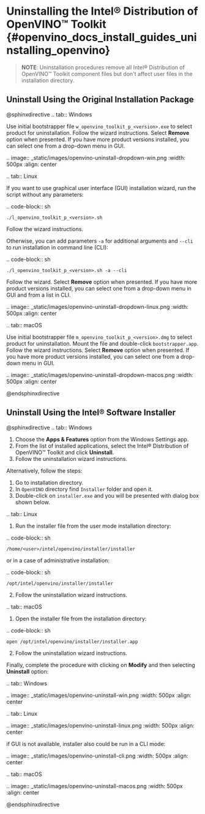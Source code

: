 # Uninstalling the Intel® Distribution of OpenVINO™ Toolkit {#openvino_docs_install_guides_uninstalling_openvino}

> **NOTE**: Uninstallation procedures remove all Intel® Distribution of OpenVINO™ Toolkit component files but don't affect user files in the installation directory.

## Uninstall Using the Original Installation Package

@sphinxdirective
.. tab:: Windows

  Use initial bootstrapper file ``w_openvino_toolkit_p_<version>.exe`` to select product for uninstallation. Follow the wizard instructions. Select **Remove** option when presented. If you have more product versions installed, you can select one from a drop-down menu in GUI.

  .. image:: _static/images/openvino-uninstall-dropdown-win.png
    :width: 500px
    :align: center
    
.. tab:: Linux

  If you want to use graphical user interface (GUI) installation wizard, run the script without any parameters:
  
  .. code-block:: sh
  
    ./l_openvino_toolkit_p_<version>.sh

  Follow the wizard instructions.

  Otherwise, you can add parameters `-a` for additional arguments and `--cli` to run installation in command line (CLI):
  
  .. code-block:: sh
    
    ./l_openvino_toolkit_p_<version>.sh -a --cli

  Follow the wizard. Select **Remove** option when presented. If you have more product versions installed, you can select one from a drop-down menu in GUI and from a list in CLI.

  .. image:: _static/images/openvino-uninstall-dropdown-linux.png
    :width: 500px
    :align: center

.. tab:: macOS

  Use initial bootstrapper file ``m_openvino_toolkit_p_<version>.dmg`` to select product for uninstallation. Mount the file and double-click ``bootstrapper.app``. Follow the wizard instructions. Select **Remove** option when presented. If you have more product versions installed, you can select one from a drop-down menu in GUI.

  .. image:: _static/images/openvino-uninstall-dropdown-macos.png
    :width: 500px
    :align: center

@endsphinxdirective

## Uninstall Using the Intel® Software Installer

@sphinxdirective
.. tab:: Windows

  1. Choose the **Apps & Features** option from the Windows Settings app.
  2. From the list of installed applications, select the Intel® Distribution of OpenVINO™ Toolkit and click **Uninstall**.
  3. Follow the uninstallation wizard instructions.

  Alternatively, follow the steps:
  
  1. Go to installation directory.
  2. In ``OpenVINO`` directory find ``Installer`` folder and open it.
  3. Double-click on ``installer.exe`` and you will be presented with dialog box shown below.

.. tab:: Linux

  1. Run the installer file from the user mode installation directory:
   
  .. code-block:: sh
  
    /home/<user>/intel/openvino/installer/installer

  or in a case of administrative installation:

  .. code-block:: sh

    /opt/intel/openvino/installer/installer

  2. Follow the uninstallation wizard instructions.
  
.. tab:: macOS

  1. Open the installer file from the installation directory:
   
  .. code-block:: sh
  
    open /opt/intel/openvino/installer/installer.app

  2. Follow the uninstallation wizard instructions.

Finally, complete the procedure with clicking on **Modify** and then selecting **Uninstall** option:

.. tab:: Windows
  
  .. image:: _static/images/openvino-uninstall-win.png
    :width: 500px
    :align: center

.. tab:: Linux
 
  .. image:: _static/images/openvino-uninstall-linux.png
    :width: 500px
    :align: center
    
  if GUI is not available, installer also could be run in a CLI mode:

  .. image:: _static/images/openvino-uninstall-cli.png
     :width: 500px
     :align: center
  
.. tab:: macOS

  .. image:: _static/images/openvino-uninstall-macos.png
    :width: 500px
    :align: center

@endsphinxdirective
